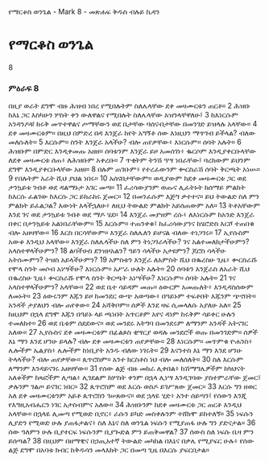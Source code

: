 ﻿
የማርቆስ ወንጌል - Mark 8 - መጽሐፍ ቅዱስ ብሉይ ኪዳን
# የማርቆስ ወንጌል
8
### ምዕራፍ 8
 በዚያ ወራት ደግሞ ብዙ ሕዝብ ነበረ የሚበሉትም ስለሌላቸው ደቀ መዛሙርቱን ጠርቶ።
2  ሕዝቡ ከእኔ ጋር እስካሁን ሦስት ቀን ውለዋልና የሚበሉት ስለሌላቸው አዝንላቸዋለሁ፤
3  ከእነርሱም አንዳንዶቹ ከሩቅ መጥተዋልና ጦማቸውን ወደ ቤታቸው ባሰናብታቸው በመንገድ ይዝላሉ አላቸው።
4  ደቀ መዛሙርቱም። በዚህ በምድረ በዳ እንጀራ ከየት አግኝቶ ሰው እነዚህን ማጥገብ ይችላል? ብለው መለሱለት።
5  እርሱም። ስንት እንጀራ አላችሁ? ብሎ ጠየቃቸው፥ እነርሱም። ሰባት አሉት።
6  ሕዝቡም በምድር እንዲቀመጡ አዘዘ። ሰባቱንም እንጀራ ይዞ አመሰገነ፥ ቈርሶም እንዲያቀርቡላቸው ለደቀ መዛሙርቱ ሰጠ፥ ለሕዝቡም አቀረቡ።
7  ጥቂትም ትንሽ ዓሣ ነበራቸው፤ ባረከውም ይህንም ደግሞ እንዲያቀርቡላቸው አዘዘ።
8  በሉም ጠገቡም፥ የተረፈውንም ቍርስራሽ ሰባት ቅርጫት አነሡ።
9  የበሉትም አራት ሺህ ያህል ነበሩ።
10  አሰናበታቸውም። ወዲያውም ከደቀ መዛሙርቱ ጋር ወደ ታንኳይቱ ገብቶ ወደ ዳልማኑታ አገር መጣ።
11  ፈሪሳውያንም ወጡና ሊፈትኑት ከሰማይ ምልክት ከእርሱ ፈልገው ከእርሱ ጋር ይከራከሩ ጀመር።
12  በመንፈሱም እጅግ ቃተተና። ይህ ትውልድ ስለ ምን ምልክት ይፈልጋል? እውነት እላችኋለሁ፥ ለዚህ ትውልድ ምልክት አይሰጠውም አለ።
13  ትቶአቸውም እንደ ገና ወደ ታንኳይቱ ገብቶ ወደ ማዶ ሄደ።
14  እንጀራ መያዝም ረሱ፥ ለእነርሱም ከአንድ እንጀራ በቀር በታንኳይቱ አልነበራቸውም።
15  እርሱም። ተጠንቀቁ፤ ከፈሪሳውያንና ከሄሮድስ እርሾ ተጠበቁ ብሎ አዘዛቸው።
16  እርስ በርሳቸውም። እንጀራ ስለሌለን ይሆናል ብለው ተነጋገሩ።
17  ኢየሱስም አውቆ እንዲህ አላቸው። እንጀራ ስለሌላችሁ ስለ ምን ትነጋገራላችሁ? ገና አልተመለከታችሁምን? አላስተዋላችሁምን?
18  ልባችሁስ ደንዝዞአልን? ዓይን ሳላችሁ አታዩምን? ጆሮስ ሳላችሁ አትሰሙምን? ትዝስ አይላችሁምን?
19  አምስቱን እንጀራ ለአምስት ሺህ በቈረስሁ ጊዜ፥ ቍርስራሹ የሞላ ስንት መሶብ አነሣችሁ? እነርሱም። አሥራ ሁለት አሉት።
20  ሰባቱን እንጀራስ ለአራት ሺህ በቈረስሁ ጊዜ፥ ቍርስራሹ የሞላ ስንት ቅርጫት አነሣችሁ? እነርሱም። ሰባት አሉት።
21  ገና አላስተዋላችሁምን? አላቸው።
22  ወደ ቤተ ሳይዳም መጡ። ዕውርም አመጡለት፥ እንዲዳስሰውም ለመኑት።
23  ዕውሩንም እጁን ይዞ ከመንደር ውጭ አወጣው፥ በዓይኑም ተፍቶበት እጁንም ጭኖበት። አንዳች ታያለህን ብሎ ጠየቀው።
24  አሻቅቦም። ሰዎች እንደ ዛፍ ሲመላለሱ አያለሁ አለ።
25  ከዚህም በኋላ ደግሞ እጁን በዓይኑ ላይ ጫነበት አጥርቶም አየና ዳነም ከሩቅም ሳይቀር ሁሉን ተመለከተ።
26  ወደ ቤቱም ሰደደውና። ወደ መንደሩ አትግባ በመንደሩም ለማንም አንዳች አትናገር አለው።
27  ኢየሱስና ደቀ መዛሙርቱም በፊልጶስ ቂሣርያ ወዳሉ መንደሮች ወጡ በመንገድም። ሰዎች እኔ ማን እንደ ሆንሁ ይላሉ? ብሎ ደቀ መዛሙርቱን ጠየቃቸው።
28  እነርሱም። መጥምቁ ዮሐንስ፥ ሌሎችም ኤልያስ፥ ሌሎችም ከነቢያት አንዱ ብለው ነገሩት።
29  እናንተስ እኔ ማን እንደ ሆንሁ ትላላችሁ? ብሎ ጠየቃቸው። ጴጥሮስም። አንተ ክርስቶስ ነህ ብሎ መለሰለት።
30  ስለ እርሱም ለማንም እንዳይናገሩ አዘዛቸው።
31  የሰው ልጅ ብዙ መከራ ሊቀበል፥ ከሽማግሌዎችም ከካህናት አለቆችም ከጻፎችም ሊጣል፥ ሊገደልም ከሦስት ቀንም በኋላ ሊነሣ እንዲገባው ያስተምራቸው ጀመር፤ ቃሉንም ገልጦ ይናገር ነበር።
32  ጴጥሮስም ወደ እርሱ ወስዶ ይገሥጸው ጀመር።
33  እርሱ ግን ዘወር አለ ደቀ መዛሙርቱንም አይቶ ጴጥሮስን ገሠጸውና። ወደ ኋላዬ ሂድ፥ አንተ ሰይጣን፤ የሰውን እንጂ የእግዚአብሔርን ነገር አታስብምና አለው።
34  ሕዝቡንም ከደቀ መዛሙርቱ ጋር ጠርቶ እንዲህ አላቸው። በኋላዬ ሊመጣ የሚወድ ቢኖር፥ ራሱን ይካድ መስቀሉንም ተሸክሞ ይከተለኝ።
35  ነፍሱን ሊያድን የሚወድ ሁሉ ያጠፋታልና፥ ስለ እኔና ስለ ወንጌል ነፍሱን የሚያጠፋ ሁሉ ግን ያድናታል።
36  ሰው ዓለምን ሁሉ ቢያተርፍ ነፍሱንም ቢያጐድል ምን ይጠቅመዋል?
37  ሰውስ ስለ ነፍሱ ቤዛ ምን ይሰጣል?
38  በዚህም በዘማዊና በኃጢአተኛ ትውልድ መካከል በእኔና በቃሌ የሚያፍር ሁሉ፥ የሰው ልጅ ደግሞ በአባቱ ክብር ከቅዱሳን መላእክት ጋር በመጣ ጊዜ በእርሱ ያፍርበታል። 
